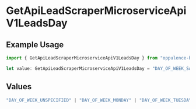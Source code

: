 # GetApiLeadScraperMicroserviceApiV1LeadsDay

## Example Usage

```typescript
import { GetApiLeadScraperMicroserviceApiV1LeadsDay } from "oppulence-backend-sdk/models/operations";

let value: GetApiLeadScraperMicroserviceApiV1LeadsDay = "DAY_OF_WEEK_SATURDAY";
```

## Values

```typescript
"DAY_OF_WEEK_UNSPECIFIED" | "DAY_OF_WEEK_MONDAY" | "DAY_OF_WEEK_TUESDAY" | "DAY_OF_WEEK_WEDNESDAY" | "DAY_OF_WEEK_THURSDAY" | "DAY_OF_WEEK_FRIDAY" | "DAY_OF_WEEK_SATURDAY" | "DAY_OF_WEEK_SUNDAY"
```